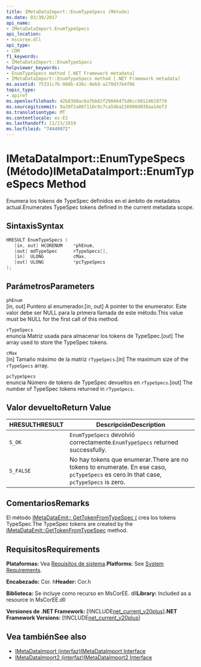 ```yaml
---
title: IMetaDataImport::EnumTypeSpecs (Método)
ms.date: 03/30/2017
api_name:
- IMetaDataImport.EnumTypeSpecs
api_location:
- mscoree.dll
api_type:
- COM
f1_keywords:
- IMetaDataImport::EnumTypeSpecs
helpviewer_keywords:
- EnumTypeSpecs method [.NET Framework metadata]
- IMetaDataImport::EnumTypeSpecs method [.NET Framework metadata]
ms.assetid: 75331c7b-988b-436c-9eb9-a270d37b4f06
topic_type:
- apiref
ms.openlocfilehash: 42b8360ac6a7bb62f29046475d6cc98124619770
ms.sourcegitcommit: 9a39f2a06f110c9c7ca54ba216900d038aa14ef3
ms.translationtype: MT
ms.contentlocale: es-ES
ms.lasthandoff: 11/23/2019
ms.locfileid: "74449972"
---
```

# <a name="imetadataimportenumtypespecs-method"></a><span data-ttu-id="2e8b8-102">IMetaDataImport::EnumTypeSpecs (Método)</span><span class="sxs-lookup"><span data-stu-id="2e8b8-102">IMetaDataImport::EnumTypeSpecs Method</span></span>
<span data-ttu-id="2e8b8-103">Enumera los tokens de TypeSpec definidos en el ámbito de metadatos actual.</span><span class="sxs-lookup"><span data-stu-id="2e8b8-103">Enumerates TypeSpec tokens defined in the current metadata scope.</span></span>  
  
## <a name="syntax"></a><span data-ttu-id="2e8b8-104">Sintaxis</span><span class="sxs-lookup"><span data-stu-id="2e8b8-104">Syntax</span></span>  
  
```cpp  
HRESULT EnumTypeSpecs (  
   [in, out] HCORENUM    *phEnum,  
   [out] mdTypeSpec      rTypeSpecs[],  
   [in]  ULONG           cMax,  
   [out] ULONG           *pcTypeSpecs  
);  
```  
  
## <a name="parameters"></a><span data-ttu-id="2e8b8-105">Parámetros</span><span class="sxs-lookup"><span data-stu-id="2e8b8-105">Parameters</span></span>  
 `phEnum`  
 <span data-ttu-id="2e8b8-106">[in, out] Puntero al enumerador.</span><span class="sxs-lookup"><span data-stu-id="2e8b8-106">[in, out] A pointer to the enumerator.</span></span> <span data-ttu-id="2e8b8-107">Este valor debe ser NULL para la primera llamada de este método.</span><span class="sxs-lookup"><span data-stu-id="2e8b8-107">This value must be NULL for the first call of this method.</span></span>  
  
 `rTypeSpecs`  
 <span data-ttu-id="2e8b8-108">enuncia Matriz usada para almacenar los tokens de TypeSpec.</span><span class="sxs-lookup"><span data-stu-id="2e8b8-108">[out] The array used to store the TypeSpec tokens.</span></span>  
  
 `cMax`  
 <span data-ttu-id="2e8b8-109">[in] Tamaño máximo de la matriz `rTypeSpecs`.</span><span class="sxs-lookup"><span data-stu-id="2e8b8-109">[in] The maximum size of the `rTypeSpecs` array.</span></span>  
  
 `pcTypeSpecs`  
 <span data-ttu-id="2e8b8-110">enuncia Número de tokens de TypeSpec devueltos en `rTypeSpecs`.</span><span class="sxs-lookup"><span data-stu-id="2e8b8-110">[out] The number of TypeSpec tokens returned in `rTypeSpecs`.</span></span>  
  
## <a name="return-value"></a><span data-ttu-id="2e8b8-111">Valor devuelto</span><span class="sxs-lookup"><span data-stu-id="2e8b8-111">Return Value</span></span>  
  
|<span data-ttu-id="2e8b8-112">HRESULT</span><span class="sxs-lookup"><span data-stu-id="2e8b8-112">HRESULT</span></span>|<span data-ttu-id="2e8b8-113">Descripción</span><span class="sxs-lookup"><span data-stu-id="2e8b8-113">Description</span></span>|  
|-------------|-----------------|  
|`S_OK`|<span data-ttu-id="2e8b8-114">`EnumTypeSpecs` devolvió correctamente.</span><span class="sxs-lookup"><span data-stu-id="2e8b8-114">`EnumTypeSpecs` returned successfully.</span></span>|  
|`S_FALSE`|<span data-ttu-id="2e8b8-115">No hay tokens que enumerar.</span><span class="sxs-lookup"><span data-stu-id="2e8b8-115">There are no tokens to enumerate.</span></span> <span data-ttu-id="2e8b8-116">En ese caso, `pcTypeSpecs` es cero.</span><span class="sxs-lookup"><span data-stu-id="2e8b8-116">In that case, `pcTypeSpecs` is zero.</span></span>|  
  
## <a name="remarks"></a><span data-ttu-id="2e8b8-117">Comentarios</span><span class="sxs-lookup"><span data-stu-id="2e8b8-117">Remarks</span></span>  
 <span data-ttu-id="2e8b8-118">El método [IMetaDataEmit:: GetTokenFromTypeSpec (](../../../../docs/framework/unmanaged-api/metadata/imetadataemit-gettokenfromtypespec-method.md) crea los tokens TypeSpec.</span><span class="sxs-lookup"><span data-stu-id="2e8b8-118">The TypeSpec tokens are created by the [IMetaDataEmit::GetTokenFromTypeSpec](../../../../docs/framework/unmanaged-api/metadata/imetadataemit-gettokenfromtypespec-method.md) method.</span></span>  
  
## <a name="requirements"></a><span data-ttu-id="2e8b8-119">Requisitos</span><span class="sxs-lookup"><span data-stu-id="2e8b8-119">Requirements</span></span>  
 <span data-ttu-id="2e8b8-120">**Plataformas:** Vea [Requisitos de sistema](../../../../docs/framework/get-started/system-requirements.md).</span><span class="sxs-lookup"><span data-stu-id="2e8b8-120">**Platforms:** See [System Requirements](../../../../docs/framework/get-started/system-requirements.md).</span></span>  
  
 <span data-ttu-id="2e8b8-121">**Encabezado:** Cor. h</span><span class="sxs-lookup"><span data-stu-id="2e8b8-121">**Header:** Cor.h</span></span>  
  
 <span data-ttu-id="2e8b8-122">**Biblioteca:** Se incluye como recurso en MsCorEE. dll</span><span class="sxs-lookup"><span data-stu-id="2e8b8-122">**Library:** Included as a resource in MsCorEE.dll</span></span>  
  
 <span data-ttu-id="2e8b8-123">**Versiones de .NET Framework:** [!INCLUDE[net_current_v20plus](../../../../includes/net-current-v20plus-md.md)]</span><span class="sxs-lookup"><span data-stu-id="2e8b8-123">**.NET Framework Versions:** [!INCLUDE[net_current_v20plus](../../../../includes/net-current-v20plus-md.md)]</span></span>  
  
## <a name="see-also"></a><span data-ttu-id="2e8b8-124">Vea también</span><span class="sxs-lookup"><span data-stu-id="2e8b8-124">See also</span></span>

- [<span data-ttu-id="2e8b8-125">IMetaDataImport (interfaz)</span><span class="sxs-lookup"><span data-stu-id="2e8b8-125">IMetaDataImport Interface</span></span>](../../../../docs/framework/unmanaged-api/metadata/imetadataimport-interface.md)
- [<span data-ttu-id="2e8b8-126">IMetaDataImport2 (interfaz)</span><span class="sxs-lookup"><span data-stu-id="2e8b8-126">IMetaDataImport2 Interface</span></span>](../../../../docs/framework/unmanaged-api/metadata/imetadataimport2-interface.md)
